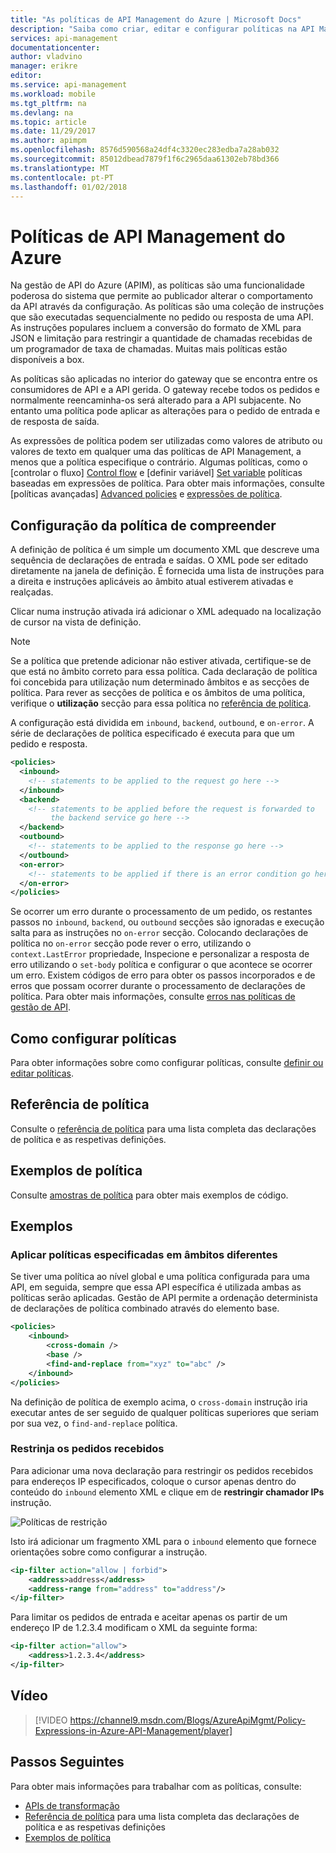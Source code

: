 ```yaml
---
title: "As políticas de API Management do Azure | Microsoft Docs"
description: "Saiba como criar, editar e configurar políticas na API Management."
services: api-management
documentationcenter: 
author: vladvino
manager: erikre
editor: 
ms.service: api-management
ms.workload: mobile
ms.tgt_pltfrm: na
ms.devlang: na
ms.topic: article
ms.date: 11/29/2017
ms.author: apimpm
ms.openlocfilehash: 8576d590568a24df4c3320ec283edba7a28ab032
ms.sourcegitcommit: 85012dbead7879f1f6c2965daa61302eb78bd366
ms.translationtype: MT
ms.contentlocale: pt-PT
ms.lasthandoff: 01/02/2018
---
```

# <a name="policies-in-azure-api-management"></a>Políticas de API Management do Azure

Na gestão de API do Azure (APIM), as políticas são uma funcionalidade poderosa do sistema que permite ao publicador alterar o comportamento da API através da configuração. As políticas são uma coleção de instruções que são executadas sequencialmente no pedido ou resposta de uma API. As instruções populares incluem a conversão do formato de XML para JSON e limitação para restringir a quantidade de chamadas recebidas de um programador de taxa de chamadas. Muitas mais políticas estão disponíveis a box.

As políticas são aplicadas no interior do gateway que se encontra entre os consumidores de API e a API gerida. O gateway recebe todos os pedidos e normalmente reencaminha-os será alterado para a API subjacente. No entanto uma política pode aplicar as alterações para o pedido de entrada e de resposta de saída.

As expressões de política podem ser utilizadas como valores de atributo ou valores de texto em qualquer uma das políticas de API Management, a menos que a política especifique o contrário. Algumas políticas, como o [controlar o fluxo] [ Control flow] e [definir variável] [ Set variable] políticas baseadas em expressões de política. Para obter mais informações, consulte [políticas avançadas] [ Advanced policies] e [expressões de política][Policy expressions].

## <a name="sections"></a>Configuração da política de compreender

A definição de política é um simple um documento XML que descreve uma sequência de declarações de entrada e saídas. O XML pode ser editado diretamente na janela de definição. É fornecida uma lista de instruções para a direita e instruções aplicáveis ao âmbito atual estiverem ativadas e realçadas.

Clicar numa instrução ativada irá adicionar o XML adequado na localização de cursor na vista de definição. 

> [!NOTE]
> Se a política que pretende adicionar não estiver ativada, certifique-se de que está no âmbito correto para essa política. Cada declaração de política foi concebida para utilização num determinado âmbitos e as secções de política. Para rever as secções de política e os âmbitos de uma política, verifique o **utilização** secção para essa política no [referência de política][Policy Reference].
> 
> 

A configuração está dividida em `inbound`, `backend`, `outbound`, e `on-error`. A série de declarações de política especificado é executa para que um pedido e resposta.

```xml
<policies>
  <inbound>
    <!-- statements to be applied to the request go here -->
  </inbound>
  <backend>
    <!-- statements to be applied before the request is forwarded to 
         the backend service go here -->
  </backend>
  <outbound>
    <!-- statements to be applied to the response go here -->
  </outbound>
  <on-error>
    <!-- statements to be applied if there is an error condition go here -->
  </on-error>
</policies> 
```

Se ocorrer um erro durante o processamento de um pedido, os restantes passos no `inbound`, `backend`, ou `outbound` secções são ignoradas e execução salta para as instruções no `on-error` secção. Colocando declarações de política no `on-error` secção pode rever o erro, utilizando o `context.LastError` propriedade, Inspecione e personalizar a resposta de erro utilizando o `set-body` política e configurar o que acontece se ocorrer um erro. Existem códigos de erro para obter os passos incorporados e de erros que possam ocorrer durante o processamento de declarações de política. Para obter mais informações, consulte [erros nas políticas de gestão de API](https://msdn.microsoft.com/library/azure/mt629506.aspx).

## <a name="scopes"></a>Como configurar políticas

Para obter informações sobre como configurar políticas, consulte [definir ou editar políticas](set-edit-policies.md).

## <a name="policy-reference"></a>Referência de política

Consulte o [referência de política](api-management-policy-reference.md) para uma lista completa das declarações de política e as respetivas definições.

## <a name="policy-samples"></a>Exemplos de política

Consulte [amostras de política](policy-samples.md) para obter mais exemplos de código.

## <a name="examples"></a>Exemplos

### <a name="apply-policies-specified-at-different-scopes"></a>Aplicar políticas especificadas em âmbitos diferentes

Se tiver uma política ao nível global e uma política configurada para uma API, em seguida, sempre que essa API específica é utilizada ambas as políticas serão aplicadas. Gestão de API permite a ordenação determinista de declarações de política combinado através do elemento base. 

```xml
<policies>
    <inbound>
        <cross-domain />
        <base />
        <find-and-replace from="xyz" to="abc" />
    </inbound>
</policies>
```

Na definição de política de exemplo acima, o `cross-domain` instrução iria executar antes de ser seguido de qualquer políticas superiores que seriam por sua vez, o `find-and-replace` política. 

### <a name="restrict-incoming-requests"></a>Restrinja os pedidos recebidos

Para adicionar uma nova declaração para restringir os pedidos recebidos para endereços IP especificados, coloque o cursor apenas dentro do conteúdo do `inbound` elemento XML e clique em de **restringir chamador IPs** instrução.

![Políticas de restrição][policies-restrict]

Isto irá adicionar um fragmento XML para o `inbound` elemento que fornece orientações sobre como configurar a instrução.

```xml
<ip-filter action="allow | forbid">
    <address>address</address>
    <address-range from="address" to="address"/>
</ip-filter>
```

Para limitar os pedidos de entrada e aceitar apenas os partir de um endereço IP de 1.2.3.4 modificam o XML da seguinte forma:

```xml
<ip-filter action="allow">
    <address>1.2.3.4</address>
</ip-filter>
```

## <a name="video"></a>Vídeo

> [!VIDEO https://channel9.msdn.com/Blogs/AzureApiMgmt/Policy-Expressions-in-Azure-API-Management/player]
> 
> 

## <a name="next-steps"></a>Passos Seguintes

Para obter mais informações para trabalhar com as políticas, consulte:

+ [APIs de transformação](transform-api.md)
+ [Referência de política](api-management-policy-reference.md) para uma lista completa das declarações de política e as respetivas definições
+ [Exemplos de política](policy-samples.md)   

[Policy Reference]: api-management-policy-reference.md
[Product]: api-management-howto-add-products.md
[API]: api-management-howto-add-products.md
[Operation]: api-management-howto-add-operations.md

[Advanced policies]: https://msdn.microsoft.com/library/azure/dn894085.aspx
[Control flow]: https://msdn.microsoft.com/library/azure/dn894085.aspx#choose
[Set variable]: https://msdn.microsoft.com/library/azure/dn894085.aspx#set_variable
[Policy expressions]: https://msdn.microsoft.com/library/azure/dn910913.aspx

[policies-restrict]: ./media/api-management-howto-policies/api-management-policies-restrict.png
